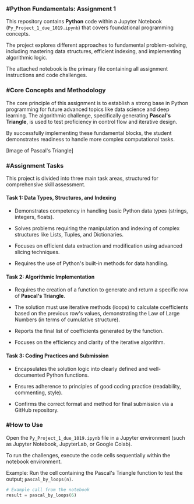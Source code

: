 ### #Python Fundamentals: Assignment 1

This repository contains **Python** code within a Jupyter Notebook (`Py_Project_1_due_1019.ipynb`) that covers foundational programming concepts.

The project explores different approaches to fundamental problem-solving, including mastering data structures, efficient indexing, and implementing algorithmic logic.

The attached notebook is the primary file containing all assignment instructions and code challenges.

### #Core Concepts and Methodology

The core principle of this assignment is to establish a strong base in Python programming for future advanced topics like data science and deep learning. The algorithmic challenge, specifically generating **Pascal's Triangle**, is used to test proficiency in control flow and iterative design.

By successfully implementing these fundamental blocks, the student demonstrates readiness to handle more complex computational tasks. 

[Image of Pascal's Triangle]



### #Assignment Tasks

This project is divided into three main task areas, structured for comprehensive skill assessment.

#### Task 1: Data Types, Structures, and Indexing

- Demonstrates competency in handling basic Python data types (strings, integers, floats).

- Solves problems requiring the manipulation and indexing of complex structures like Lists, Tuples, and Dictionaries.

- Focuses on efficient data extraction and modification using advanced slicing techniques.

- Requires the use of Python's built-in methods for data handling.

#### Task 2: Algorithmic Implementation

- Requires the creation of a function to generate and return a specific row of **Pascal's Triangle**.

- The solution must use iterative methods (loops) to calculate coefficients based on the previous row's values, demonstrating the Law of Large Numbers (in terms of cumulative structure).

- Reports the final list of coefficients generated by the function.

- Focuses on the efficiency and clarity of the iterative algorithm.

#### Task 3: Coding Practices and Submission

- Encapsulates the solution logic into clearly defined and well-documented Python functions.

- Ensures adherence to principles of good coding practice (readability, commenting, style).

- Confirms the correct format and method for final submission via a GitHub repository.

### #How to Use

Open the `Py_Project_1_due_1019.ipynb` file in a Jupyter environment (such as Jupyter Notebook, JupyterLab, or Google Colab).

To run the challenges, execute the code cells sequentially within the notebook environment.

Example: Run the cell containing the Pascal's Triangle function to test the output; `pascal_by_loops(n)`.

```python
# Example call from the notebook
result = pascal_by_loops(6)
